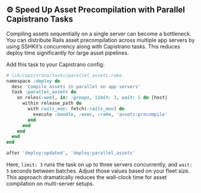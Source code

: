 ## ⚙️ Speed Up Asset Precompilation with Parallel Capistrano Tasks

Compiling assets sequentially on a single server can become a bottleneck. You can distribute Rails asset precompilation across multiple app servers by using SSHKit’s concurrency along with Capistrano tasks. This reduces deploy time significantly for large asset pipelines.

Add this task to your Capistrano config:

```ruby
# lib/capistrano/tasks/parallel_assets.rake
namespace :deploy do
  desc 'Compile assets in parallel on app servers'
  task :parallel_assets do
    on roles(:web), in: :groups, limit: 3, wait: 5 do |host|
      within release_path do
        with rails_env: fetch(:rails_env) do
          execute :bundle, :exec, :rake, 'assets:precompile'
        end
      end
    end
  end
end

after 'deploy:updated', 'deploy:parallel_assets'
```  

Here, `limit: 3` runs the task on up to three servers concurrently, and `wait: 5` seconds between batches. Adjust those values based on your fleet size. This approach dramatically reduces the wall-clock time for asset compilation on multi-server setups.  
